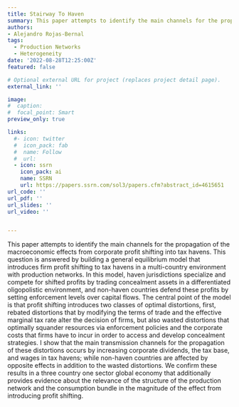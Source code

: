 ```yaml
---
title: Stairway To Haven
summary: This paper attempts to identify the main channels for the propagation of the macroeconomic effects from corporate profit shifting into tax havens. This question is answered by building a general equilibrium model that introduces firm profit shifting to tax havens in a multi-country environment with production networks. In this model, haven jurisdictions specialize and compete for shifted profits by trading concealment assets in a differentiated oligopolistic environment, and non-haven countries defend these profits by setting enforcement levels over capital flows. The central point of the model is that profit shifting introduces two classes of optimal distortions, first, rebated distortions that by modifying the terms of trade and the effective marginal tax rate alter the decision of firms, but also wasted distortions that optimally squander resources via enforcement policies and the corporate costs that firms have to incur in order to access and develop concealment strategies. I show that the main transmission channels for the propagation of these distortions occurs by increasing corporate dividends, the tax base, and wages in tax havens; while non-haven countries are affected by opposite effects in addition to the wasted distortions. We confirm these results in a three country one sector global economy that additionally provides evidence about the relevance of the structure of the production network and the consumption bundle in the magnitude of the effect from introducing profit shifting.
authors:
- Alejandro Rojas-Bernal
tags:
  - Production Networks
  - Heterogeneity
date: '2022-08-28T12:25:00Z'
featured: false

# Optional external URL for project (replaces project detail page).
external_link: ''

image:
#  caption: 
#  focal_point: Smart
preview_only: true

links:
  #- icon: twitter
  #  icon_pack: fab
  #  name: Follow
  #  url: 
  - icon: ssrn
    icon_pack: ai
    name: SSRN
    url: https://papers.ssrn.com/sol3/papers.cfm?abstract_id=4615651
url_code: ''
url_pdf: ''
url_slides: ''
url_video: ''


---
```


This paper attempts to identify the main channels for the propagation of the macroeconomic effects from corporate profit shifting into tax havens. This question is answered by building a general equilibrium model that introduces firm profit shifting to tax havens in a multi-country environment with production networks. In this model, haven jurisdictions specialize and compete for shifted profits by trading concealment assets in a differentiated oligopolistic environment, and non-haven countries defend these profits by setting enforcement levels over capital flows. The central point of the model is that profit shifting introduces two classes of optimal distortions, first, rebated distortions that by modifying the terms of trade and the effective marginal tax rate alter the decision of firms, but also wasted distortions that optimally squander resources via enforcement policies and the corporate costs that firms have to incur in order to access and develop concealment strategies. I show that the main transmission channels for the propagation of these distortions occurs by increasing corporate dividends, the tax base, and wages in tax havens; while non-haven countries are affected by opposite effects in addition to the wasted distortions. We confirm these results in a three country one sector global economy that additionally provides evidence about the relevance of the structure of the production network and the consumption bundle in the magnitude of the effect from introducing profit shifting.
